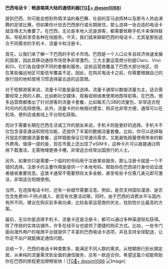 **巴西电话卡：畅游南美大陆的通信利器[[TG💪+ @esim1088](https://t.me/s/esim1088)]**

提到巴西，你可能会想到热情洋溢的桑巴舞、壮丽的亚马逊雨林以及那令人热血沸腾的足球比赛。但如果你计划去巴西旅行或长期居住，那么选择一张合适的电话卡就显得尤为重要了。在巴西，无论是本地人还是游客，都需要依赖手机卡来保持联系、导航和享受各种在线服务。今天，我们就来聊聊巴西的电话卡，尤其是那些适合不同需求的手机卡、流量卡和注册卡。

首先，让我们来了解一下巴西的手机卡市场。巴西是一个人口众多且经济快速发展的国家，因此其移动通信市场竞争非常激烈。三大主要运营商分别是Claro、Vivo和Oi，它们各自提供不同的套餐和服务。这些运营商覆盖了巴西大部分地区，但在某些偏远地区可能信号覆盖不足。因此，在购买电话卡之前，你需要根据自己的旅行目的地和使用习惯选择最合适的运营商。

对于短期游客来说，流量卡可能是最佳选择。流量卡通常以数据流量为主，适合需要经常上网的人群。比如刷社交媒体、观看视频或者使用地图导航等。在巴西，很多运营商都推出了针对游客的流量卡套餐，比如每天几GB的流量包，非常适合短时间内的高频使用。此外，流量卡的价格相对便宜，购买也非常方便，通常可以在机场、便利店或者线上平台轻松获取。

而对于需要长期在巴西生活或工作的朋友来说，手机卡则是更好的选择。手机卡不仅包含语音通话和短信功能，还提供了丰富的数据流量套餐。比如，你可以选择每月固定的数据流量套餐，这样既能保证日常通讯需求，又能避免超量使用带来的额外费用。值得一提的是，现在市面上还出现了eSIM卡，这种卡片可以直接通过网络下载激活，无需物理更换卡槽，非常适合经常出国旅行的人士。

另外，如果你只是需要一个临时的号码用于注册某些服务，那么注册卡就是一个不错的选择。注册卡的主要作用是提供一个本地号码，帮助你在巴西进行身份验证或者接收重要信息。这类卡通常不需要预存太多金额，甚至有些卡仅需几美元即可激活，非常适合短期使用。

当然，在选择电话卡时，还有一些细节需要注意。例如，是否支持国际漫游、是否包含免费Wi-Fi热点接入、是否有优惠活动等。同时，由于巴西的消费水平与国内有所不同，建议在购买前多做功课，比较各家运营商的优劣，找到性价比最高的方案。

最后，无论你是选择手机卡、流量卡还是注册卡，都可以通过多种渠道轻松获得。除了传统的实体店铺外，许多在线平台也提供了便捷的购买方式。比如，一些专门面向海外用户的电商平台就提供了丰富的巴西电话卡选项，并且支持全球配送，让你足不出户就能搞定通信问题。

总结一下，巴西的电话卡种类繁多，能满足不同人群的需求。从短期旅行到长期定居，从单纯的流量需求到全面的通信服务，总有一款适合你。希望这篇介绍能帮助你在巴西的旅程更加顺畅愉快！[[TG💪+ @esim1088](https://t.me/s/esim1088) ![Image](https://i.postimg.cc/4NQfJmqS/Snipaste-2025-05-13-00-14-12.png)]